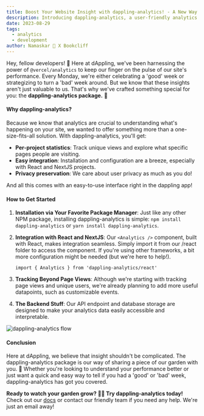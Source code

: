```yaml
---
title: Boost Your Website Insight with dappling-analytics! - A New Way to Track Your Success
description: Introducing dappling-analytics, a user-friendly analytics package tailored for developers. Explore how this package can transform your insight into users and page views.
date: 2023-08-29
tags:
  - analytics
  - development
author: Namaskar 🙏 X Bookcliff
---
```


Hey, fellow developers! 👋 Here at dAppling, we've been harnessing the power of `@vercel/analytics` to keep our finger on the pulse of our site's performance. Every Monday, we're either celebrating a 'good' week or strategizing to turn a 'bad' week around. But we know that these insights aren't just valuable to us. That's why we've crafted something special for you: the **dappling-analytics package.** 🚀

#### Why dappling-analytics?

Because we know that analytics are crucial to understanding what's happening on your site, we wanted to offer something more than a one-size-fits-all solution. With dappling-analytics, you'll get:

- **Per-project statistics**: Track unique views and explore what specific pages people are visiting.
- **Easy integration**: Installation and configuration are a breeze, especially with React and NextJS projects.
- **Privacy preservation**: We care about user privacy as much as you do!

And all this comes with an easy-to-use interface right in the dappling app!

#### How to Get Started

1. **Installation via Your Favorite Package Manager**: Just like any other NPM package, installing dappling-analytics is simple: `npm install dappling-analytics` or `yarn install dappling-analytics`.

2. **Integration with React and NextJS**: Our `<Analytics />` component, built with React, makes integration seamless. Simply import it from our /react folder to access the component. If you're using other frameworks, a bit more configuration might be needed (but we're here to help!).

   `import { Analytics } from 'dappling-analytics/react'`

3. **Tracking Beyond Page Views**: Although we're starting with tracking page views and unique users, we're already planning to add more useful datapoints, such as customizable events.

4. **The Backend Stuff**: Our API endpoint and database storage are designed to make your analytics data easily accessible and interpretable.

![dappling-analytics flow](https://i.imgur.com/bxoPyW1.png)

#### Conclusion

Here at dAppling, we believe that insight shouldn't be complicated. The dappling-analytics package is our way of sharing a piece of our garden with you. 🌱 Whether you're looking to understand your performance better or just want a quick and easy way to tell if you had a 'good' or 'bad' week, dappling-analytics has got you covered.

**Ready to watch your garden grow? 🌼🌻 Try dappling-analytics today!** Check out our [docs](https://docs.dappling.network/guides/site-analytics) or contact our friendly team if you need any help. We're just an email away!

